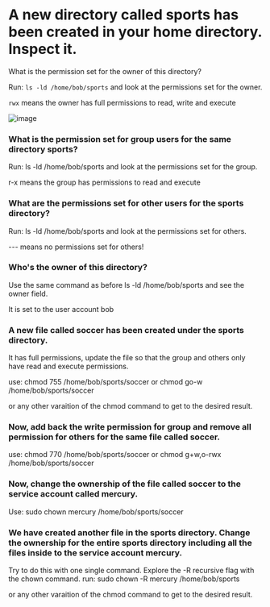 # A new directory called sports has been created in your home directory. Inspect it.


What is the permission set for the owner of this directory?

Run: `ls -ld /home/bob/sports` and look at the permissions set for the owner.

`rwx` means the owner has full permissions to read, write and execute

![image](https://github.com/Althaf-official/Linux_Basics/assets/105126131/e918108b-a2c8-48e5-a27d-a54617f90098)


### What is the permission set for group users for the same directory sports?

Run: ls -ld /home/bob/sports and look at the permissions set for the group.

r-x means the group has permissions to read  and execute

### What are the permissions set for other users for the sports directory?

Run: ls -ld /home/bob/sports and look at the permissions set for others.

--- means no permissions set for others!


### Who's the owner of this directory?

Use the same command as before ls -ld /home/bob/sports and see the owner field.

It is set to the user account bob

### A new file called soccer has been created under the sports directory.


It has full permissions, update the file so that the group and others only have read and execute permissions.

use: chmod 755 /home/bob/sports/soccer or chmod go-w /home/bob/sports/soccer

or any other varaition of the chmod command to get to the desired result.



### Now, add back the write permission for group and remove all permission for others for the same file called soccer.

use: chmod 770 /home/bob/sports/soccer or chmod g+w,o-rwx /home/bob/sports/soccer


### Now, change the ownership of the file called soccer to the service account called mercury.


Use: sudo chown mercury /home/bob/sports/soccer

### We have created another file in the sports directory. Change the ownership for the entire sports directory including all the files inside to the service account mercury.


Try to do this with one single command. Explore the -R recursive flag with the chown command.
run: sudo chown -R mercury /home/bob/sports







or any other varaition of the chmod command to get to the desired result.
